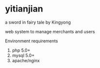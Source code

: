 # yitianjian
a sword in fairy tale by Kingyong

web system to manage merchants and users

Environment requirements
 1. php 5.0+
 2. mysql 5.0+
 3. apache/nginx
